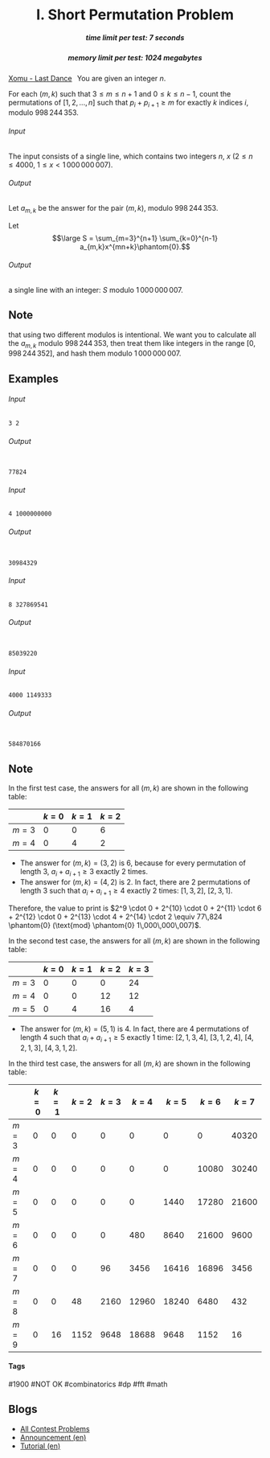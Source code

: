 <h1 style='text-align: center;'> I. Short Permutation Problem</h1>

<h5 style='text-align: center;'>time limit per test: 7 seconds</h5>
<h5 style='text-align: center;'>memory limit per test: 1024 megabytes</h5>

[Xomu - Last Dance](https://soundcloud.com/xomuu/xomu-last-dance)⠀You are given an integer $n$.

For each $(m, k)$ such that $3 \leq m \leq n+1$ and $0 \leq k \leq n-1$, count the permutations of $[1, 2, ..., n]$ such that $p_i + p_{i+1} \geq m$ for exactly $k$ indices $i$, modulo $998\,244\,353$.

###### Input

The input consists of a single line, which contains two integers $n$, $x$ ($2 \leq n \leq 4000$, $1 \leq x < 1\,000\,000\,007$).

###### Output

Let $a_{m,k}$ be the answer for the pair $(m, k)$, modulo $998\,244\,353$.

Let $$\large S = \sum_{m=3}^{n+1} \sum_{k=0}^{n-1} a_{m,k}x^{mn+k}\phantom{0}.$$

###### Output

 a single line with an integer: $S$ modulo $1\,000\,000\,007$.

## Note

 that using two different modulos is intentional. We want you to calculate all the $a_{m,k}$ modulo $998\,244\,353$, then treat them like integers in the range $[0, 998\,244\,352]$, and hash them modulo $1\,000\,000\,007$.

## Examples

###### Input


```text
3 2
```
###### Output

```text

77824

```
###### Input


```text
4 1000000000
```
###### Output

```text

30984329

```
###### Input


```text
8 327869541
```
###### Output

```text

85039220

```
###### Input


```text
4000 1149333
```
###### Output

```text

584870166

```
## Note

In the first test case, the answers for all $(m, k)$ are shown in the following table:

 

|  | $k = 0$ | $k = 1$ | $k = 2$ |
| --- | --- | --- | --- |
| $m = 3$ | $0$ | $0$ | $6$ |
| $m = 4$ | $0$ | $4$ | $2$ |

 * The answer for $(m, k) = (3, 2)$ is $6$, because for every permutation of length $3$, $a_i + a_{i+1} \geq 3$ exactly $2$ times.
* The answer for $(m, k) = (4, 2)$ is $2$. In fact, there are $2$ permutations of length $3$ such that $a_i + a_{i+1} \geq 4$ exactly $2$ times: $[1, 3, 2]$, $[2, 3, 1]$.

Therefore, the value to print is $2^9 \cdot 0 + 2^{10} \cdot 0 + 2^{11} \cdot 6 + 2^{12} \cdot 0 + 2^{13} \cdot 4 + 2^{14} \cdot 2 \equiv 77\,824 \phantom{0} (\text{mod} \phantom{0} 1\,000\,000\,007)$.

In the second test case, the answers for all $(m, k)$ are shown in the following table:

 

|  | $k = 0$ | $k = 1$ | $k = 2$ | $k = 3$ |
| --- | --- | --- | --- | --- |
| $m = 3$ | $0$ | $0$ | $0$ | $24$ |
| $m = 4$ | $0$ | $0$ | $12$ | $12$ |
| $m = 5$ | $0$ | $4$ | $16$ | $4$ |

 * The answer for $(m, k) = (5, 1)$ is $4$. In fact, there are $4$ permutations of length $4$ such that $a_i + a_{i+1} \geq 5$ exactly $1$ time: $[2, 1, 3, 4]$, $[3, 1, 2, 4]$, $[4, 2, 1, 3]$, $[4, 3, 1, 2]$.

In the third test case, the answers for all $(m, k)$ are shown in the following table:

 

|  | $k = 0$ | $k = 1$ | $k = 2$ | $k = 3$ | $k = 4$ | $k = 5$ | $k = 6$ | $k = 7$ |
| --- | --- | --- | --- | --- | --- | --- | --- | --- |
| $m = 3$ | $0$ | $0$ | $0$ | $0$ | $0$ | $0$ | $0$ | $40320$ |
| $m = 4$ | $0$ | $0$ | $0$ | $0$ | $0$ | $0$ | $10080$ | $30240$ |
| $m = 5$ | $0$ | $0$ | $0$ | $0$ | $0$ | $1440$ | $17280$ | $21600$ |
| $m = 6$ | $0$ | $0$ | $0$ | $0$ | $480$ | $8640$ | $21600$ | $9600$ |
| $m = 7$ | $0$ | $0$ | $0$ | $96$ | $3456$ | $16416$ | $16896$ | $3456$ |
| $m = 8$ | $0$ | $0$ | $48$ | $2160$ | $12960$ | $18240$ | $6480$ | $432$ |
| $m = 9$ | $0$ | $16$ | $1152$ | $9648$ | $18688$ | $9648$ | $1152$ | $16$ |

 

#### Tags 

#1900 #NOT OK #combinatorics #dp #fft #math 

## Blogs
- [All Contest Problems](../Pinely_Round_3_(Div._1_+_Div._2).md)
- [Announcement (en)](../blogs/Announcement_(en).md)
- [Tutorial (en)](../blogs/Tutorial_(en).md)
